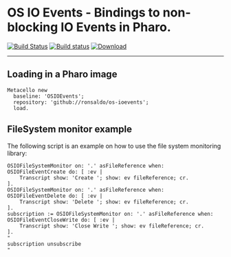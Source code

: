 # OS IO Events - Bindings to non-blocking IO Events in Pharo.

[![Build Status](https://travis-ci.org/ronsaldo/os-ioevents.svg?branch=master)](https://travis-ci.org/ronsaldo/os-ioevents)
[![Build status](https://ci.appveyor.com/api/projects/status/eeh1yk1q9btfj6ca/branch/master?svg=true)](https://ci.appveyor.com/project/ronsaldo/os-ioevents/branch/master)
[![Download](https://api.bintray.com/packages/ronsaldo/os-ioevents/lib/images/download.svg)](https://bintray.com/ronsaldo/os-ioevents/lib/_latestVersion)

----
## Loading in a Pharo image

```smalltalk
Metacello new
  baseline: 'OSIOEvents';
  repository: 'github://ronsaldo/os-ioevents';
  load.
```

## FileSystem monitor example
The following script is an example on how to use the file system monitoring library:

```smalltalk
OSIOFileSystemMonitor on: '.' asFileReference when: OSIOFileEventCreate do: [ :ev |
	Transcript show: 'Create '; show: ev fileReference; cr.
].
OSIOFileSystemMonitor on: '.' asFileReference when: OSIOFileEventDelete do: [ :ev |
	Transcript show: 'Delete '; show: ev fileReference; cr.
].
subscription := OSIOFileSystemMonitor on: '.' asFileReference when: OSIOFileEventCloseWrite do: [ :ev |
	Transcript show: 'Close Write '; show: ev fileReference; cr.
].
"
subscription unsubscribe
"
```
